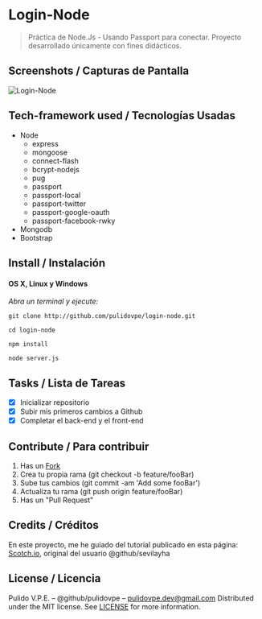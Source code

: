 # Login-Node
> Práctica de Node.Js - Usando Passport para conectar.
> Proyecto desarrollado únicamente con fines didácticos.

## Screenshots / Capturas de Pantalla
![Login-Node](https://lh3.googleusercontent.com/m7MgU95rti9rCoFJgBseNqK6alKPNGIAx9IhCnX1rJOO_rVpvCnMQZEUc8vq4MgR6ZMaiU2V2mLW)

## Tech-framework used / Tecnologías Usadas
- Node
  - express
  - mongoose
  - connect-flash
  - bcrypt-nodejs
  - pug
  - passport
  - passport-local
  - passport-twitter
  - passport-google-oauth
  - passport-facebook-rwky
- Mongodb
- Bootstrap

## Install / Instalación
#### OS X, Linux y Windows
*Abra un terminal y ejecute:*
```Shell
git clone http://github.com/pulidovpe/login-node.git

cd login-node

npm install

node server.js
```
## Tasks / Lista de Tareas
- [x] Inicializar repositorio
- [x] Subir mis primeros cambios a Github
- [x] Completar el back-end y el front-end

## Contribute / Para contribuir
1. Has un [Fork](https://github.com/pulidovpe/login-node/fork)
2. Crea tu propia rama (git checkout -b feature/fooBar)
3. Sube tus cambios (git commit -am 'Add some fooBar')
4. Actualiza tu rama (git push origin feature/fooBar)
5. Has un "Pull Request"

## Credits / Créditos
En este proyecto, me he guiado del tutorial publicado en esta página:
[Scotch.io](https://scotch.io/tutorials/easy-node-authentication-setup-and-local), original del usuario @github/sevilayha

## License / Licencia
Pulido V.P.E. – @github/pulidovpe – pulidovpe.dev@gmail.com
Distributed under the MIT license. See [LICENSE](LICENSE) for more information.
